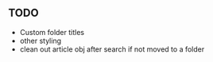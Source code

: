 ## TODO

- Custom folder titles
- other styling
- clean out article obj after search if not moved
  to a folder


